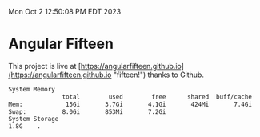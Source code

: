 Mon Oct  2 12:50:08 PM EDT 2023

# Angular Fifteen


This project is live at [https://angularfifteen.github.io](https://angularfifteen.github.io "fifteen!") thanks to Github.

```bash
System Memory
               total        used        free      shared  buff/cache   available
Mem:            15Gi       3.7Gi       4.1Gi       424Mi       7.4Gi        10Gi
Swap:          8.0Gi       853Mi       7.2Gi
System Storage
1.8G	.
